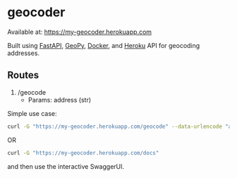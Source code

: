 # geocoder

Available at: https://my-geocoder.herokuapp.com 

Built using [FastAPI](https://fastapi.tiangolo.com), [GeoPy](https://geopy.readthedocs.io/en/stable/), [Docker](https://www.docker.com), and [Heroku](https://heroku.com)
API for geocoding addresses.

## Routes

1. /geocode
   - Params: address (str)

Simple use case:

```bash
curl -G "https://my-geocoder.herokuapp.com/geocode" --data-urlencode "address=<your address here>"
```

OR

```bash
curl -G "https://my-geocoder.herokuapp.com/docs"
```

and then use the interactive SwaggerUI.
